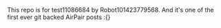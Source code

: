 This repo is for test11086684 by Robot101423779568. And it's one of the first ever git backed AirPair posts :{}
